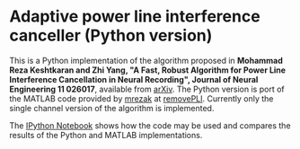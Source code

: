 # Adaptive power line interference canceller (Python version)

This is a Python implementation of the algorithm proposed in __Mohammad Reza Keshtkaran and Zhi Yang, "A Fast, Robust Algorithm for Power Line Interference Cancellation in Neural Recording", Journal of Neural Engineering 11 026017__, available from [arXiv](http://arxiv.org/pdf/1402.6862.pdf). The Python version is port of the MATLAB code provided by [mrezak](https://github.com/mrezak) at [removePLI](https://github.com/mrezak/removePLI). Currently only the single channel version of the algorithm is implemented.

The [IPython Notebook](https://github.com/alafuzof/remove_pli/blob/master/test_remove_pli.ipynb) shows how the code may be used and compares the results of the Python and MATLAB implementations.

